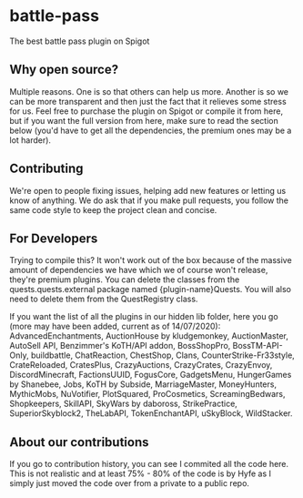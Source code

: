 # battle-pass
The best battle pass plugin on Spigot

## Why open source?

Multiple reasons. One is so that others can help us more. Another is so we can be more transparent and then just the fact that it relieves some stress for us. Feel free to purchase the plugin on Spigot or compile it from here, but if you want the full version from here, make sure to read the section below (you'd have to get all the dependencies, the premium ones may be a lot harder).

## Contributing

We're open to people fixing issues, helping add new features or letting us know of anything. We do ask that if you make pull requests, you follow the same code style to keep the project clean and concise.

## For Developers

Trying to compile this? It won't work out of the box because of the massive amount of dependencies we have which we of course won't release, they're premium plugins. You can delete the classes from the quests.quests.external package named {plugin-name}Quests. You will also need to delete them from the QuestRegistry class.

If you want the list of all the plugins in our hidden lib folder, here you go (more may have been added, current as of 14/07/2020): AdvancedEnchantments, AuctionHouse by kludgemonkey, AuctionMaster, AutoSell API, Benzimmer's KoTH/API addon, BossShopPro, BossTM-API-Only, buildbattle, ChatReaction, ChestShop, Clans, CounterStrike-Fr33style, CrateReloaded, CratesPlus, CrazyAuctions, CrazyCrates, CrazyEnvoy, DiscordMinecraft, FactionsUUID, FogusCore, GadgetsMenu, HungerGames by Shanebee, Jobs, KoTH by Subside, MarriageMaster, MoneyHunters, MythicMobs, NuVotifier, PlotSquared, ProCosmetics, ScreamingBedwars, Shopkeepers, SkillAPI, SkyWars by daboross, StrikePractice,  SuperiorSkyblock2, TheLabAPI, TokenEnchantAPI, uSkyBlock, WildStacker.

## About our contributions

If you go to contribution history, you can see I commited all the code here. This is not realistic and at least 75% - 80% of the code is by Hyfe as I simply just moved the code over from a private to a public repo.
